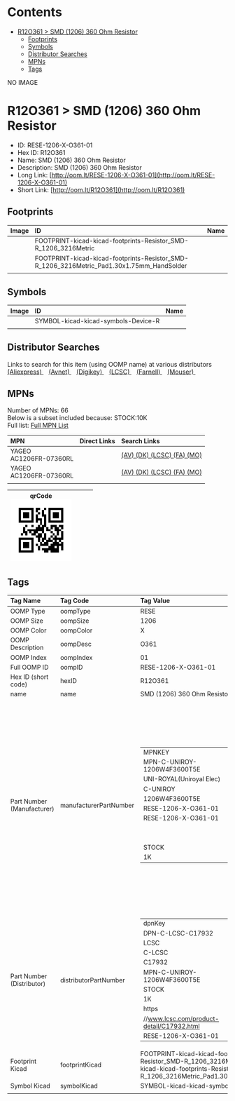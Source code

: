 



Contents
========

* [R12O361 > SMD (1206) 360 Ohm Resistor](#r12o361--smd-1206-360-ohm-resistor)
	* [Footprints](#footprints)
	* [Symbols](#symbols)
	* [Distributor Searches](#distributor-searches)
	* [MPNs](#mpns)
	* [Tags](#tags)
  
NO IMAGE  
# R12O361 > SMD (1206) 360 Ohm Resistor

- ID: RESE-1206-X-O361-01
- Hex ID: R12O361
- Name: SMD (1206) 360 Ohm Resistor
- Description: SMD (1206) 360 Ohm Resistor
- Long Link: [http://oom.lt/RESE-1206-X-O361-01](http://oom.lt/RESE-1206-X-O361-01)
- Short Link: [http://oom.lt/R12O361](http://oom.lt/R12O361)

## Footprints
  

|Image|ID|Name|
| :--- | :--- | :--- |
||FOOTPRINT-kicad-kicad-footprints-Resistor_SMD-R_1206_3216Metric||
||FOOTPRINT-kicad-kicad-footprints-Resistor_SMD-R_1206_3216Metric_Pad1.30x1.75mm_HandSolder||
||||

## Symbols
  

|Image|ID|Name|
| :--- | :--- | :--- |
|![]()|SYMBOL-kicad-kicad-symbols-Device-R||
||||

## Distributor Searches
  
Links to search for this item (using OOMP name) at various distributors  
[(Aliexpress) ](https://www.aliexpress.com/wholesale?SearchText=1117SMD+1206+360+Ohm+Resistor)&nbsp;&nbsp;&nbsp;[(Avnet) ](https://www.avnet.com/shop/us/search/SMD+1206+360+Ohm+Resistor)&nbsp;&nbsp;&nbsp;[(Digikey) ](https://www.digikey.co.uk/en/products/result?s=SMD+1206+360+Ohm+Resistor)&nbsp;&nbsp;&nbsp;[(LCSC) ](https://www.lcsc.com/search?q=SMD+1206+360+Ohm+Resistor)&nbsp;&nbsp;&nbsp;[(Farnell) ](https://uk.farnell.com/search?st=SMD+1206+360+Ohm+Resistor)&nbsp;&nbsp;&nbsp;[(Mouser) ](https://www.mouser.com/c/?q=SMD+1206+360+Ohm+Resistor)&nbsp;&nbsp;&nbsp;
## MPNs
  
Number of MPNs: 66<br>Below is a subset included because: STOCK:10K <br>Full list: [Full MPN List](MPNLIST.md)  

|MPN|Direct Links|Search Links|
| :--- | :--- | :--- |
|YAGEO<br>AC1206FR-07360RL||[(AV) ](https://www.avnet.com/shop/us/search/AC1206FR-07360RL)[(DK) ](https://www.digikey.co.uk/products/en?keywords=AC1206FR-07360RL)[(LCSC) ](https://www.lcsc.com/search?q=AC1206FR-07360RL)[(FA) ](https://uk.farnell.com/search?st=AC1206FR-07360RL)[(MO) ](https://www.mouser.com/c/?q=AC1206FR-07360RL)|
|YAGEO<br>AC1206FR-07360RL||[(AV) ](https://www.avnet.com/shop/us/search/AC1206FR-07360RL)[(DK) ](https://www.digikey.co.uk/products/en?keywords=AC1206FR-07360RL)[(LCSC) ](https://www.lcsc.com/search?q=AC1206FR-07360RL)[(FA) ](https://uk.farnell.com/search?st=AC1206FR-07360RL)[(MO) ](https://www.mouser.com/c/?q=AC1206FR-07360RL)|
||||
  

|qrCode<br>[![](https://raw.githubusercontent.com/oomlout/oomlout_OOMP_parts_V2/main/RESE/1206/X/O361/01/qrCode_140.png)](https://github.com/oomlout/oomlout_OOMP_parts_V2/tree/main/RESE/1206/X/O361/01/qrCode.png)||||
| :---: | :---: | :---: | :---: |

## Tags
  

|Tag Name|Tag Code|Tag Value|
| :--- | :--- | :--- |
|OOMP Type|oompType|RESE|
|OOMP Size|oompSize|1206|
|OOMP Color|oompColor|X|
|OOMP Description|oompDesc|O361|
|OOMP Index|oompIndex|01|
|Full OOMP ID|oompID|RESE-1206-X-O361-01|
|Hex ID (short code)|hexID|R12O361|
|name|name|SMD (1206) 360 Ohm Resistor|
|Part Number (Manufacturer)|manufacturerPartNumber|<table><tr><td>MPNKEY</td></tr><tr><td> MPN-C-UNIROY-1206W4F3600T5E</td><td> MANUFACTURER</td></tr><tr><td> UNI-ROYAL(Uniroyal Elec)</td><td> MANUCODE</td></tr><tr><td> C-UNIROY</td><td> MPN</td></tr><tr><td> 1206W4F3600T5E</td><td> OOMPIDPARTIAL</td></tr><tr><td> RESE-1206-X-O361-01</td><td> OOMPID</td></tr><tr><td> RESE-1206-X-O361-01</td><td> LINK</td></tr><tr><td> </td><td> DESCRIPTION</td></tr><tr><td> </td><td> TAGS</td></tr><tr><td> STOCK</td></tr><tr><td>1K</td></tr></table></td><td> <table><tr><td>MPNKEY</td></tr><tr><td> MPN-C-UNIROY-1206W4J0361T5E</td><td> MANUFACTURER</td></tr><tr><td> UNI-ROYAL(Uniroyal Elec)</td><td> MANUCODE</td></tr><tr><td> C-UNIROY</td><td> MPN</td></tr><tr><td> 1206W4J0361T5E</td><td> OOMPIDPARTIAL</td></tr><tr><td> RESE-1206-X-O361-01</td><td> OOMPID</td></tr><tr><td> RESE-1206-X-O361-01</td><td> LINK</td></tr><tr><td> </td><td> DESCRIPTION</td></tr><tr><td> </td><td> TAGS</td></tr><tr><td> STOCK</td></tr><tr><td>1K</td></tr></table></td><td> <table><tr><td>MPNKEY</td></tr><tr><td> MPN-C-LIZELE-CR1206J40361G</td><td> MANUFACTURER</td></tr><tr><td> LIZ Elec</td><td> MANUCODE</td></tr><tr><td> C-LIZELE</td><td> MPN</td></tr><tr><td> CR1206J40361G</td><td> OOMPIDPARTIAL</td></tr><tr><td> RESE-1206-X-O361-01</td><td> OOMPID</td></tr><tr><td> RESE-1206-X-O361-01</td><td> LINK</td></tr><tr><td> </td><td> DESCRIPTION</td></tr><tr><td> </td><td> TAGS</td></tr><tr><td> </td></tr></table></td><td> <table><tr><td>MPNKEY</td></tr><tr><td> MPN-C-RALEC-RTT063600FTP</td><td> MANUFACTURER</td></tr><tr><td> RALEC</td><td> MANUCODE</td></tr><tr><td> C-RALEC</td><td> MPN</td></tr><tr><td> RTT063600FTP</td><td> OOMPIDPARTIAL</td></tr><tr><td> RESE-1206-X-O361-01</td><td> OOMPID</td></tr><tr><td> RESE-1206-X-O361-01</td><td> LINK</td></tr><tr><td> </td><td> DESCRIPTION</td></tr><tr><td> </td><td> TAGS</td></tr><tr><td> </td></tr></table></td><td> <table><tr><td>MPNKEY</td></tr><tr><td> MPN-C-RALEC-RTT06361JTP</td><td> MANUFACTURER</td></tr><tr><td> RALEC</td><td> MANUCODE</td></tr><tr><td> C-RALEC</td><td> MPN</td></tr><tr><td> RTT06361JTP</td><td> OOMPIDPARTIAL</td></tr><tr><td> RESE-1206-X-O361-01</td><td> OOMPID</td></tr><tr><td> RESE-1206-X-O361-01</td><td> LINK</td></tr><tr><td> </td><td> DESCRIPTION</td></tr><tr><td> </td><td> TAGS</td></tr><tr><td> </td></tr></table></td><td> <table><tr><td>MPNKEY</td></tr><tr><td> MPN-C-YAGEO-RC1206FR-07360RL</td><td> MANUFACTURER</td></tr><tr><td> YAGEO</td><td> MANUCODE</td></tr><tr><td> C-YAGEO</td><td> MPN</td></tr><tr><td> RC1206FR-07360RL</td><td> OOMPIDPARTIAL</td></tr><tr><td> RESE-1206-X-O361-01</td><td> OOMPID</td></tr><tr><td> RESE-1206-X-O361-01</td><td> LINK</td></tr><tr><td> </td><td> DESCRIPTION</td></tr><tr><td> </td><td> TAGS</td></tr><tr><td> </td></tr></table></td><td> <table><tr><td>MPNKEY</td></tr><tr><td> MPN-C-WALSIN-WR12X3600FTL</td><td> MANUFACTURER</td></tr><tr><td> Walsin Tech Corp</td><td> MANUCODE</td></tr><tr><td> C-WALSIN</td><td> MPN</td></tr><tr><td> WR12X3600FTL</td><td> OOMPIDPARTIAL</td></tr><tr><td> RESE-1206-X-O361-01</td><td> OOMPID</td></tr><tr><td> RESE-1206-X-O361-01</td><td> LINK</td></tr><tr><td> </td><td> DESCRIPTION</td></tr><tr><td> </td><td> TAGS</td></tr><tr><td> </td></tr></table></td><td> <table><tr><td>MPNKEY</td></tr><tr><td> MPN-C-WALSIN-WR12X361JTL</td><td> MANUFACTURER</td></tr><tr><td> Walsin Tech Corp</td><td> MANUCODE</td></tr><tr><td> C-WALSIN</td><td> MPN</td></tr><tr><td> WR12X361JTL</td><td> OOMPIDPARTIAL</td></tr><tr><td> RESE-1206-X-O361-01</td><td> OOMPID</td></tr><tr><td> RESE-1206-X-O361-01</td><td> LINK</td></tr><tr><td> </td><td> DESCRIPTION</td></tr><tr><td> </td><td> TAGS</td></tr><tr><td> STOCK</td></tr><tr><td>1K</td></tr></table></td><td> <table><tr><td>MPNKEY</td></tr><tr><td> MPN-C-YAGEO-AC1206FR-07360RL</td><td> MANUFACTURER</td></tr><tr><td> YAGEO</td><td> MANUCODE</td></tr><tr><td> C-YAGEO</td><td> MPN</td></tr><tr><td> AC1206FR-07360RL</td><td> OOMPIDPARTIAL</td></tr><tr><td> RESE-1206-X-O361-01</td><td> OOMPID</td></tr><tr><td> RESE-1206-X-O361-01</td><td> LINK</td></tr><tr><td> </td><td> DESCRIPTION</td></tr><tr><td> </td><td> TAGS</td></tr><tr><td> STOCK</td></tr><tr><td>10K</td></tr></table></td><td> <table><tr><td>MPNKEY</td></tr><tr><td> MPN-C-YAGEO-AC1206JR-07360RL</td><td> MANUFACTURER</td></tr><tr><td> YAGEO</td><td> MANUCODE</td></tr><tr><td> C-YAGEO</td><td> MPN</td></tr><tr><td> AC1206JR-07360RL</td><td> OOMPIDPARTIAL</td></tr><tr><td> RESE-1206-X-O361-01</td><td> OOMPID</td></tr><tr><td> RESE-1206-X-O361-01</td><td> LINK</td></tr><tr><td> </td><td> DESCRIPTION</td></tr><tr><td> </td><td> TAGS</td></tr><tr><td> </td></tr></table></td><td> <table><tr><td>MPNKEY</td></tr><tr><td> MPN-C-YAGEO-RC1206JR-07360RL</td><td> MANUFACTURER</td></tr><tr><td> YAGEO</td><td> MANUCODE</td></tr><tr><td> C-YAGEO</td><td> MPN</td></tr><tr><td> RC1206JR-07360RL</td><td> OOMPIDPARTIAL</td></tr><tr><td> RESE-1206-X-O361-01</td><td> OOMPID</td></tr><tr><td> RESE-1206-X-O361-01</td><td> LINK</td></tr><tr><td> </td><td> DESCRIPTION</td></tr><tr><td> </td><td> TAGS</td></tr><tr><td> </td></tr></table></td><td> <table><tr><td>MPNKEY</td></tr><tr><td> MPN-C-FHGUAN-RS-06K3600FT</td><td> MANUFACTURER</td></tr><tr><td> FH (Guangdong Fenghua Advanced Tech)</td><td> MANUCODE</td></tr><tr><td> C-FHGUAN</td><td> MPN</td></tr><tr><td> RS-06K3600FT</td><td> OOMPIDPARTIAL</td></tr><tr><td> RESE-1206-X-O361-01</td><td> OOMPID</td></tr><tr><td> RESE-1206-X-O361-01</td><td> LINK</td></tr><tr><td> </td><td> DESCRIPTION</td></tr><tr><td> </td><td> TAGS</td></tr><tr><td> </td></tr></table></td><td> <table><tr><td>MPNKEY</td></tr><tr><td> MPN-C-FHGUAN-RS-06K361JT</td><td> MANUFACTURER</td></tr><tr><td> FH (Guangdong Fenghua Advanced Tech)</td><td> MANUCODE</td></tr><tr><td> C-FHGUAN</td><td> MPN</td></tr><tr><td> RS-06K361JT</td><td> OOMPIDPARTIAL</td></tr><tr><td> RESE-1206-X-O361-01</td><td> OOMPID</td></tr><tr><td> RESE-1206-X-O361-01</td><td> LINK</td></tr><tr><td> </td><td> DESCRIPTION</td></tr><tr><td> </td><td> TAGS</td></tr><tr><td> STOCK</td></tr><tr><td>1K</td></tr></table></td><td> <table><tr><td>MPNKEY</td></tr><tr><td> MPN-C-ROHMSE-MCR18EZPJ361</td><td> MANUFACTURER</td></tr><tr><td> ROHM Semicon</td><td> MANUCODE</td></tr><tr><td> C-ROHMSE</td><td> MPN</td></tr><tr><td> MCR18EZPJ361</td><td> OOMPIDPARTIAL</td></tr><tr><td> RESE-1206-X-O361-01</td><td> OOMPID</td></tr><tr><td> RESE-1206-X-O361-01</td><td> LINK</td></tr><tr><td> </td><td> DESCRIPTION</td></tr><tr><td> </td><td> TAGS</td></tr><tr><td> </td></tr></table></td><td> <table><tr><td>MPNKEY</td></tr><tr><td> MPN-C-RESIST-AECR1206F360RK9</td><td> MANUFACTURER</td></tr><tr><td> Resistor.Today</td><td> MANUCODE</td></tr><tr><td> C-RESIST</td><td> MPN</td></tr><tr><td> AECR1206F360RK9</td><td> OOMPIDPARTIAL</td></tr><tr><td> RESE-1206-X-O361-01</td><td> OOMPID</td></tr><tr><td> RESE-1206-X-O361-01</td><td> LINK</td></tr><tr><td> </td><td> DESCRIPTION</td></tr><tr><td> </td><td> TAGS</td></tr><tr><td> </td></tr></table></td><td> <table><tr><td>MPNKEY</td></tr><tr><td> MPN-C-TAITEC-RM12FTN3600</td><td> MANUFACTURER</td></tr><tr><td> TA-I Tech</td><td> MANUCODE</td></tr><tr><td> C-TAITEC</td><td> MPN</td></tr><tr><td> RM12FTN3600</td><td> OOMPIDPARTIAL</td></tr><tr><td> RESE-1206-X-O361-01</td><td> OOMPID</td></tr><tr><td> RESE-1206-X-O361-01</td><td> LINK</td></tr><tr><td> </td><td> DESCRIPTION</td></tr><tr><td> </td><td> TAGS</td></tr><tr><td> STOCK</td></tr><tr><td>1K</td></tr></table></td><td> <table><tr><td>MPNKEY</td></tr><tr><td> MPN-C-KOASPE-RK73H2BTTD3600F</td><td> MANUFACTURER</td></tr><tr><td> KOA Speer Elec</td><td> MANUCODE</td></tr><tr><td> C-KOASPE</td><td> MPN</td></tr><tr><td> RK73H2BTTD3600F</td><td> OOMPIDPARTIAL</td></tr><tr><td> RESE-1206-X-O361-01</td><td> OOMPID</td></tr><tr><td> RESE-1206-X-O361-01</td><td> LINK</td></tr><tr><td> </td><td> DESCRIPTION</td></tr><tr><td> </td><td> TAGS</td></tr><tr><td> </td></tr></table></td><td> <table><tr><td>MPNKEY</td></tr><tr><td> MPN-C-EVEROH-CR1206J360RP05Z</td><td> MANUFACTURER</td></tr><tr><td> Ever Ohms Tech</td><td> MANUCODE</td></tr><tr><td> C-EVEROH</td><td> MPN</td></tr><tr><td> CR1206J360RP05Z</td><td> OOMPIDPARTIAL</td></tr><tr><td> RESE-1206-X-O361-01</td><td> OOMPID</td></tr><tr><td> RESE-1206-X-O361-01</td><td> LINK</td></tr><tr><td> </td><td> DESCRIPTION</td></tr><tr><td> </td><td> TAGS</td></tr><tr><td> </td></tr></table></td><td> <table><tr><td>MPNKEY</td></tr><tr><td> MPN-C-UNIROY-AS0606J0361T5E</td><td> MANUFACTURER</td></tr><tr><td> UNI-ROYAL(Uniroyal Elec)</td><td> MANUCODE</td></tr><tr><td> C-UNIROY</td><td> MPN</td></tr><tr><td> AS0606J0361T5E</td><td> OOMPIDPARTIAL</td></tr><tr><td> RESE-1206-X-O361-01</td><td> OOMPID</td></tr><tr><td> RESE-1206-X-O361-01</td><td> LINK</td></tr><tr><td> </td><td> DESCRIPTION</td></tr><tr><td> </td><td> TAGS</td></tr><tr><td> </td></tr></table></td><td> <table><tr><td>MPNKEY</td></tr><tr><td> MPN-C-UNIROY-CQ06W4F3600T5E</td><td> MANUFACTURER</td></tr><tr><td> UNI-ROYAL(Uniroyal Elec)</td><td> MANUCODE</td></tr><tr><td> C-UNIROY</td><td> MPN</td></tr><tr><td> CQ06W4F3600T5E</td><td> OOMPIDPARTIAL</td></tr><tr><td> RESE-1206-X-O361-01</td><td> OOMPID</td></tr><tr><td> RESE-1206-X-O361-01</td><td> LINK</td></tr><tr><td> </td><td> DESCRIPTION</td></tr><tr><td> </td><td> TAGS</td></tr><tr><td> </td></tr></table></td><td> <table><tr><td>MPNKEY</td></tr><tr><td> MPN-C-PANASO-ERJ-U08F3600V</td><td> MANUFACTURER</td></tr><tr><td> PANASONIC</td><td> MANUCODE</td></tr><tr><td> C-PANASO</td><td> MPN</td></tr><tr><td> ERJ-U08F3600V</td><td> OOMPIDPARTIAL</td></tr><tr><td> RESE-1206-X-O361-01</td><td> OOMPID</td></tr><tr><td> RESE-1206-X-O361-01</td><td> LINK</td></tr><tr><td> </td><td> DESCRIPTION</td></tr><tr><td> </td><td> TAGS</td></tr><tr><td> </td></tr></table></td><td> <table><tr><td>MPNKEY</td></tr><tr><td> MPN-C-SUSUMU-HRG3216P-3600-D-T5</td><td> MANUFACTURER</td></tr><tr><td> SUSUMU</td><td> MANUCODE</td></tr><tr><td> C-SUSUMU</td><td> MPN</td></tr><tr><td> HRG3216P-3600-D-T5</td><td> OOMPIDPARTIAL</td></tr><tr><td> RESE-1206-X-O361-01</td><td> OOMPID</td></tr><tr><td> RESE-1206-X-O361-01</td><td> LINK</td></tr><tr><td> </td><td> DESCRIPTION</td></tr><tr><td> </td><td> TAGS</td></tr><tr><td> </td></tr></table></td><td> <table><tr><td>MPNKEY</td></tr><tr><td> MPN-C-SUSUMU-RG3216N-3600-B-T5</td><td> MANUFACTURER</td></tr><tr><td> SUSUMU</td><td> MANUCODE</td></tr><tr><td> C-SUSUMU</td><td> MPN</td></tr><tr><td> RG3216N-3600-B-T5</td><td> OOMPIDPARTIAL</td></tr><tr><td> RESE-1206-X-O361-01</td><td> OOMPID</td></tr><tr><td> RESE-1206-X-O361-01</td><td> LINK</td></tr><tr><td> </td><td> DESCRIPTION</td></tr><tr><td> </td><td> TAGS</td></tr><tr><td> </td></tr></table></td><td> <table><tr><td>MPNKEY</td></tr><tr><td> MPN-C-VISHAY-TNPW1206360RBEEN</td><td> MANUFACTURER</td></tr><tr><td> Vishay Intertech</td><td> MANUCODE</td></tr><tr><td> C-VISHAY</td><td> MPN</td></tr><tr><td> TNPW1206360RBEEN</td><td> OOMPIDPARTIAL</td></tr><tr><td> RESE-1206-X-O361-01</td><td> OOMPID</td></tr><tr><td> RESE-1206-X-O361-01</td><td> LINK</td></tr><tr><td> </td><td> DESCRIPTION</td></tr><tr><td> </td><td> TAGS</td></tr><tr><td> </td></tr></table></td><td> <table><tr><td>MPNKEY</td></tr><tr><td> MPN-C-PANASO-ERA-8AEB361V</td><td> MANUFACTURER</td></tr><tr><td> PANASONIC</td><td> MANUCODE</td></tr><tr><td> C-PANASO</td><td> MPN</td></tr><tr><td> ERA-8AEB361V</td><td> OOMPIDPARTIAL</td></tr><tr><td> RESE-1206-X-O361-01</td><td> OOMPID</td></tr><tr><td> RESE-1206-X-O361-01</td><td> LINK</td></tr><tr><td> </td><td> DESCRIPTION</td></tr><tr><td> </td><td> TAGS</td></tr><tr><td> </td></tr></table></td><td> <table><tr><td>MPNKEY</td></tr><tr><td> MPN-C-PANASO-ERJP08J361V</td><td> MANUFACTURER</td></tr><tr><td> PANASONIC</td><td> MANUCODE</td></tr><tr><td> C-PANASO</td><td> MPN</td></tr><tr><td> ERJP08J361V</td><td> OOMPIDPARTIAL</td></tr><tr><td> RESE-1206-X-O361-01</td><td> OOMPID</td></tr><tr><td> RESE-1206-X-O361-01</td><td> LINK</td></tr><tr><td> </td><td> DESCRIPTION</td></tr><tr><td> </td><td> TAGS</td></tr><tr><td> </td></tr></table></td><td> <table><tr><td>MPNKEY</td></tr><tr><td> MPN-C-ROHMSE-KTR18EZPF3600</td><td> MANUFACTURER</td></tr><tr><td> ROHM Semicon</td><td> MANUCODE</td></tr><tr><td> C-ROHMSE</td><td> MPN</td></tr><tr><td> KTR18EZPF3600</td><td> OOMPIDPARTIAL</td></tr><tr><td> RESE-1206-X-O361-01</td><td> OOMPID</td></tr><tr><td> RESE-1206-X-O361-01</td><td> LINK</td></tr><tr><td> </td><td> DESCRIPTION</td></tr><tr><td> </td><td> TAGS</td></tr><tr><td> </td></tr></table></td><td> <table><tr><td>MPNKEY</td></tr><tr><td> MPN-C-VISHAY-CRCW1206360RFKEAHP</td><td> MANUFACTURER</td></tr><tr><td> Vishay Intertech</td><td> MANUCODE</td></tr><tr><td> C-VISHAY</td><td> MPN</td></tr><tr><td> CRCW1206360RFKEAHP</td><td> OOMPIDPARTIAL</td></tr><tr><td> RESE-1206-X-O361-01</td><td> OOMPID</td></tr><tr><td> RESE-1206-X-O361-01</td><td> LINK</td></tr><tr><td> </td><td> DESCRIPTION</td></tr><tr><td> </td><td> TAGS</td></tr><tr><td> </td></tr></table></td><td> <table><tr><td>MPNKEY</td></tr><tr><td> MPN-C-TECONN-CRG1206F360R</td><td> MANUFACTURER</td></tr><tr><td> TE Connectivity</td><td> MANUCODE</td></tr><tr><td> C-TECONN</td><td> MPN</td></tr><tr><td> CRG1206F360R</td><td> OOMPIDPARTIAL</td></tr><tr><td> RESE-1206-X-O361-01</td><td> OOMPID</td></tr><tr><td> RESE-1206-X-O361-01</td><td> LINK</td></tr><tr><td> </td><td> DESCRIPTION</td></tr><tr><td> </td><td> TAGS</td></tr><tr><td> </td></tr></table></td><td> <table><tr><td>MPNKEY</td></tr><tr><td> MPN-C-TECONN-CRGH1206J360R</td><td> MANUFACTURER</td></tr><tr><td> TE Connectivity</td><td> MANUCODE</td></tr><tr><td> C-TECONN</td><td> MPN</td></tr><tr><td> CRGH1206J360R</td><td> OOMPIDPARTIAL</td></tr><tr><td> RESE-1206-X-O361-01</td><td> OOMPID</td></tr><tr><td> RESE-1206-X-O361-01</td><td> LINK</td></tr><tr><td> </td><td> DESCRIPTION</td></tr><tr><td> </td><td> TAGS</td></tr><tr><td> </td></tr></table></td><td> <table><tr><td>MPNKEY</td></tr><tr><td> MPN-C-ROHMSE-KTR18EZPJ361</td><td> MANUFACTURER</td></tr><tr><td> ROHM Semicon</td><td> MANUCODE</td></tr><tr><td> C-ROHMSE</td><td> MPN</td></tr><tr><td> KTR18EZPJ361</td><td> OOMPIDPARTIAL</td></tr><tr><td> RESE-1206-X-O361-01</td><td> OOMPID</td></tr><tr><td> RESE-1206-X-O361-01</td><td> LINK</td></tr><tr><td> </td><td> DESCRIPTION</td></tr><tr><td> </td><td> TAGS</td></tr><tr><td> </td></tr></table></td><td> <table><tr><td>MPNKEY</td></tr><tr><td> MPN-C-YAGEO-RT1206FRD07360RL</td><td> MANUFACTURER</td></tr><tr><td> YAGEO</td><td> MANUCODE</td></tr><tr><td> C-YAGEO</td><td> MPN</td></tr><tr><td> RT1206FRD07360RL</td><td> OOMPIDPARTIAL</td></tr><tr><td> RESE-1206-X-O361-01</td><td> OOMPID</td></tr><tr><td> RESE-1206-X-O361-01</td><td> LINK</td></tr><tr><td> </td><td> DESCRIPTION</td></tr><tr><td> </td><td> TAGS</td></tr><tr><td> </td></tr></table></td><td> <table><tr><td>MPNKEY</td></tr><tr><td> MPN-C-PANASO-ERJ-S08J361V</td><td> MANUFACTURER</td></tr><tr><td> PANASONIC</td><td> MANUCODE</td></tr><tr><td> C-PANASO</td><td> MPN</td></tr><tr><td> ERJ-S08J361V</td><td> OOMPIDPARTIAL</td></tr><tr><td> RESE-1206-X-O361-01</td><td> OOMPID</td></tr><tr><td> RESE-1206-X-O361-01</td><td> LINK</td></tr><tr><td> </td><td> DESCRIPTION</td></tr><tr><td> </td><td> TAGS</td></tr><tr><td> </td></tr></table></td><td> <table><tr><td>MPNKEY</td></tr><tr><td> MPN-C-UNIROY-1206W4F3600T5E</td><td> MANUFACTURER</td></tr><tr><td> UNI-ROYAL(Uniroyal Elec)</td><td> MANUCODE</td></tr><tr><td> C-UNIROY</td><td> MPN</td></tr><tr><td> 1206W4F3600T5E</td><td> OOMPIDPARTIAL</td></tr><tr><td> RESE-1206-X-O361-01</td><td> OOMPID</td></tr><tr><td> RESE-1206-X-O361-01</td><td> LINK</td></tr><tr><td> </td><td> DESCRIPTION</td></tr><tr><td> </td><td> TAGS</td></tr><tr><td> STOCK</td></tr><tr><td>1K</td></tr></table></td><td> <table><tr><td>MPNKEY</td></tr><tr><td> MPN-C-UNIROY-1206W4J0361T5E</td><td> MANUFACTURER</td></tr><tr><td> UNI-ROYAL(Uniroyal Elec)</td><td> MANUCODE</td></tr><tr><td> C-UNIROY</td><td> MPN</td></tr><tr><td> 1206W4J0361T5E</td><td> OOMPIDPARTIAL</td></tr><tr><td> RESE-1206-X-O361-01</td><td> OOMPID</td></tr><tr><td> RESE-1206-X-O361-01</td><td> LINK</td></tr><tr><td> </td><td> DESCRIPTION</td></tr><tr><td> </td><td> TAGS</td></tr><tr><td> STOCK</td></tr><tr><td>1K</td></tr></table></td><td> <table><tr><td>MPNKEY</td></tr><tr><td> MPN-C-LIZELE-CR1206J40361G</td><td> MANUFACTURER</td></tr><tr><td> LIZ Elec</td><td> MANUCODE</td></tr><tr><td> C-LIZELE</td><td> MPN</td></tr><tr><td> CR1206J40361G</td><td> OOMPIDPARTIAL</td></tr><tr><td> RESE-1206-X-O361-01</td><td> OOMPID</td></tr><tr><td> RESE-1206-X-O361-01</td><td> LINK</td></tr><tr><td> </td><td> DESCRIPTION</td></tr><tr><td> </td><td> TAGS</td></tr><tr><td> </td></tr></table></td><td> <table><tr><td>MPNKEY</td></tr><tr><td> MPN-C-RALEC-RTT063600FTP</td><td> MANUFACTURER</td></tr><tr><td> RALEC</td><td> MANUCODE</td></tr><tr><td> C-RALEC</td><td> MPN</td></tr><tr><td> RTT063600FTP</td><td> OOMPIDPARTIAL</td></tr><tr><td> RESE-1206-X-O361-01</td><td> OOMPID</td></tr><tr><td> RESE-1206-X-O361-01</td><td> LINK</td></tr><tr><td> </td><td> DESCRIPTION</td></tr><tr><td> </td><td> TAGS</td></tr><tr><td> </td></tr></table></td><td> <table><tr><td>MPNKEY</td></tr><tr><td> MPN-C-RALEC-RTT06361JTP</td><td> MANUFACTURER</td></tr><tr><td> RALEC</td><td> MANUCODE</td></tr><tr><td> C-RALEC</td><td> MPN</td></tr><tr><td> RTT06361JTP</td><td> OOMPIDPARTIAL</td></tr><tr><td> RESE-1206-X-O361-01</td><td> OOMPID</td></tr><tr><td> RESE-1206-X-O361-01</td><td> LINK</td></tr><tr><td> </td><td> DESCRIPTION</td></tr><tr><td> </td><td> TAGS</td></tr><tr><td> </td></tr></table></td><td> <table><tr><td>MPNKEY</td></tr><tr><td> MPN-C-YAGEO-RC1206FR-07360RL</td><td> MANUFACTURER</td></tr><tr><td> YAGEO</td><td> MANUCODE</td></tr><tr><td> C-YAGEO</td><td> MPN</td></tr><tr><td> RC1206FR-07360RL</td><td> OOMPIDPARTIAL</td></tr><tr><td> RESE-1206-X-O361-01</td><td> OOMPID</td></tr><tr><td> RESE-1206-X-O361-01</td><td> LINK</td></tr><tr><td> </td><td> DESCRIPTION</td></tr><tr><td> </td><td> TAGS</td></tr><tr><td> </td></tr></table></td><td> <table><tr><td>MPNKEY</td></tr><tr><td> MPN-C-WALSIN-WR12X3600FTL</td><td> MANUFACTURER</td></tr><tr><td> Walsin Tech Corp</td><td> MANUCODE</td></tr><tr><td> C-WALSIN</td><td> MPN</td></tr><tr><td> WR12X3600FTL</td><td> OOMPIDPARTIAL</td></tr><tr><td> RESE-1206-X-O361-01</td><td> OOMPID</td></tr><tr><td> RESE-1206-X-O361-01</td><td> LINK</td></tr><tr><td> </td><td> DESCRIPTION</td></tr><tr><td> </td><td> TAGS</td></tr><tr><td> </td></tr></table></td><td> <table><tr><td>MPNKEY</td></tr><tr><td> MPN-C-WALSIN-WR12X361JTL</td><td> MANUFACTURER</td></tr><tr><td> Walsin Tech Corp</td><td> MANUCODE</td></tr><tr><td> C-WALSIN</td><td> MPN</td></tr><tr><td> WR12X361JTL</td><td> OOMPIDPARTIAL</td></tr><tr><td> RESE-1206-X-O361-01</td><td> OOMPID</td></tr><tr><td> RESE-1206-X-O361-01</td><td> LINK</td></tr><tr><td> </td><td> DESCRIPTION</td></tr><tr><td> </td><td> TAGS</td></tr><tr><td> STOCK</td></tr><tr><td>1K</td></tr></table></td><td> <table><tr><td>MPNKEY</td></tr><tr><td> MPN-C-YAGEO-AC1206FR-07360RL</td><td> MANUFACTURER</td></tr><tr><td> YAGEO</td><td> MANUCODE</td></tr><tr><td> C-YAGEO</td><td> MPN</td></tr><tr><td> AC1206FR-07360RL</td><td> OOMPIDPARTIAL</td></tr><tr><td> RESE-1206-X-O361-01</td><td> OOMPID</td></tr><tr><td> RESE-1206-X-O361-01</td><td> LINK</td></tr><tr><td> </td><td> DESCRIPTION</td></tr><tr><td> </td><td> TAGS</td></tr><tr><td> STOCK</td></tr><tr><td>10K</td></tr></table></td><td> <table><tr><td>MPNKEY</td></tr><tr><td> MPN-C-YAGEO-AC1206JR-07360RL</td><td> MANUFACTURER</td></tr><tr><td> YAGEO</td><td> MANUCODE</td></tr><tr><td> C-YAGEO</td><td> MPN</td></tr><tr><td> AC1206JR-07360RL</td><td> OOMPIDPARTIAL</td></tr><tr><td> RESE-1206-X-O361-01</td><td> OOMPID</td></tr><tr><td> RESE-1206-X-O361-01</td><td> LINK</td></tr><tr><td> </td><td> DESCRIPTION</td></tr><tr><td> </td><td> TAGS</td></tr><tr><td> </td></tr></table></td><td> <table><tr><td>MPNKEY</td></tr><tr><td> MPN-C-YAGEO-RC1206JR-07360RL</td><td> MANUFACTURER</td></tr><tr><td> YAGEO</td><td> MANUCODE</td></tr><tr><td> C-YAGEO</td><td> MPN</td></tr><tr><td> RC1206JR-07360RL</td><td> OOMPIDPARTIAL</td></tr><tr><td> RESE-1206-X-O361-01</td><td> OOMPID</td></tr><tr><td> RESE-1206-X-O361-01</td><td> LINK</td></tr><tr><td> </td><td> DESCRIPTION</td></tr><tr><td> </td><td> TAGS</td></tr><tr><td> </td></tr></table></td><td> <table><tr><td>MPNKEY</td></tr><tr><td> MPN-C-FHGUAN-RS-06K3600FT</td><td> MANUFACTURER</td></tr><tr><td> FH (Guangdong Fenghua Advanced Tech)</td><td> MANUCODE</td></tr><tr><td> C-FHGUAN</td><td> MPN</td></tr><tr><td> RS-06K3600FT</td><td> OOMPIDPARTIAL</td></tr><tr><td> RESE-1206-X-O361-01</td><td> OOMPID</td></tr><tr><td> RESE-1206-X-O361-01</td><td> LINK</td></tr><tr><td> </td><td> DESCRIPTION</td></tr><tr><td> </td><td> TAGS</td></tr><tr><td> </td></tr></table></td><td> <table><tr><td>MPNKEY</td></tr><tr><td> MPN-C-FHGUAN-RS-06K361JT</td><td> MANUFACTURER</td></tr><tr><td> FH (Guangdong Fenghua Advanced Tech)</td><td> MANUCODE</td></tr><tr><td> C-FHGUAN</td><td> MPN</td></tr><tr><td> RS-06K361JT</td><td> OOMPIDPARTIAL</td></tr><tr><td> RESE-1206-X-O361-01</td><td> OOMPID</td></tr><tr><td> RESE-1206-X-O361-01</td><td> LINK</td></tr><tr><td> </td><td> DESCRIPTION</td></tr><tr><td> </td><td> TAGS</td></tr><tr><td> STOCK</td></tr><tr><td>1K</td></tr></table></td><td> <table><tr><td>MPNKEY</td></tr><tr><td> MPN-C-ROHMSE-MCR18EZPJ361</td><td> MANUFACTURER</td></tr><tr><td> ROHM Semicon</td><td> MANUCODE</td></tr><tr><td> C-ROHMSE</td><td> MPN</td></tr><tr><td> MCR18EZPJ361</td><td> OOMPIDPARTIAL</td></tr><tr><td> RESE-1206-X-O361-01</td><td> OOMPID</td></tr><tr><td> RESE-1206-X-O361-01</td><td> LINK</td></tr><tr><td> </td><td> DESCRIPTION</td></tr><tr><td> </td><td> TAGS</td></tr><tr><td> </td></tr></table></td><td> <table><tr><td>MPNKEY</td></tr><tr><td> MPN-C-RESIST-AECR1206F360RK9</td><td> MANUFACTURER</td></tr><tr><td> Resistor.Today</td><td> MANUCODE</td></tr><tr><td> C-RESIST</td><td> MPN</td></tr><tr><td> AECR1206F360RK9</td><td> OOMPIDPARTIAL</td></tr><tr><td> RESE-1206-X-O361-01</td><td> OOMPID</td></tr><tr><td> RESE-1206-X-O361-01</td><td> LINK</td></tr><tr><td> </td><td> DESCRIPTION</td></tr><tr><td> </td><td> TAGS</td></tr><tr><td> </td></tr></table></td><td> <table><tr><td>MPNKEY</td></tr><tr><td> MPN-C-TAITEC-RM12FTN3600</td><td> MANUFACTURER</td></tr><tr><td> TA-I Tech</td><td> MANUCODE</td></tr><tr><td> C-TAITEC</td><td> MPN</td></tr><tr><td> RM12FTN3600</td><td> OOMPIDPARTIAL</td></tr><tr><td> RESE-1206-X-O361-01</td><td> OOMPID</td></tr><tr><td> RESE-1206-X-O361-01</td><td> LINK</td></tr><tr><td> </td><td> DESCRIPTION</td></tr><tr><td> </td><td> TAGS</td></tr><tr><td> STOCK</td></tr><tr><td>1K</td></tr></table></td><td> <table><tr><td>MPNKEY</td></tr><tr><td> MPN-C-KOASPE-RK73H2BTTD3600F</td><td> MANUFACTURER</td></tr><tr><td> KOA Speer Elec</td><td> MANUCODE</td></tr><tr><td> C-KOASPE</td><td> MPN</td></tr><tr><td> RK73H2BTTD3600F</td><td> OOMPIDPARTIAL</td></tr><tr><td> RESE-1206-X-O361-01</td><td> OOMPID</td></tr><tr><td> RESE-1206-X-O361-01</td><td> LINK</td></tr><tr><td> </td><td> DESCRIPTION</td></tr><tr><td> </td><td> TAGS</td></tr><tr><td> </td></tr></table></td><td> <table><tr><td>MPNKEY</td></tr><tr><td> MPN-C-EVEROH-CR1206J360RP05Z</td><td> MANUFACTURER</td></tr><tr><td> Ever Ohms Tech</td><td> MANUCODE</td></tr><tr><td> C-EVEROH</td><td> MPN</td></tr><tr><td> CR1206J360RP05Z</td><td> OOMPIDPARTIAL</td></tr><tr><td> RESE-1206-X-O361-01</td><td> OOMPID</td></tr><tr><td> RESE-1206-X-O361-01</td><td> LINK</td></tr><tr><td> </td><td> DESCRIPTION</td></tr><tr><td> </td><td> TAGS</td></tr><tr><td> </td></tr></table></td><td> <table><tr><td>MPNKEY</td></tr><tr><td> MPN-C-UNIROY-AS0606J0361T5E</td><td> MANUFACTURER</td></tr><tr><td> UNI-ROYAL(Uniroyal Elec)</td><td> MANUCODE</td></tr><tr><td> C-UNIROY</td><td> MPN</td></tr><tr><td> AS0606J0361T5E</td><td> OOMPIDPARTIAL</td></tr><tr><td> RESE-1206-X-O361-01</td><td> OOMPID</td></tr><tr><td> RESE-1206-X-O361-01</td><td> LINK</td></tr><tr><td> </td><td> DESCRIPTION</td></tr><tr><td> </td><td> TAGS</td></tr><tr><td> </td></tr></table></td><td> <table><tr><td>MPNKEY</td></tr><tr><td> MPN-C-UNIROY-CQ06W4F3600T5E</td><td> MANUFACTURER</td></tr><tr><td> UNI-ROYAL(Uniroyal Elec)</td><td> MANUCODE</td></tr><tr><td> C-UNIROY</td><td> MPN</td></tr><tr><td> CQ06W4F3600T5E</td><td> OOMPIDPARTIAL</td></tr><tr><td> RESE-1206-X-O361-01</td><td> OOMPID</td></tr><tr><td> RESE-1206-X-O361-01</td><td> LINK</td></tr><tr><td> </td><td> DESCRIPTION</td></tr><tr><td> </td><td> TAGS</td></tr><tr><td> </td></tr></table></td><td> <table><tr><td>MPNKEY</td></tr><tr><td> MPN-C-PANASO-ERJ-U08F3600V</td><td> MANUFACTURER</td></tr><tr><td> PANASONIC</td><td> MANUCODE</td></tr><tr><td> C-PANASO</td><td> MPN</td></tr><tr><td> ERJ-U08F3600V</td><td> OOMPIDPARTIAL</td></tr><tr><td> RESE-1206-X-O361-01</td><td> OOMPID</td></tr><tr><td> RESE-1206-X-O361-01</td><td> LINK</td></tr><tr><td> </td><td> DESCRIPTION</td></tr><tr><td> </td><td> TAGS</td></tr><tr><td> </td></tr></table></td><td> <table><tr><td>MPNKEY</td></tr><tr><td> MPN-C-SUSUMU-HRG3216P-3600-D-T5</td><td> MANUFACTURER</td></tr><tr><td> SUSUMU</td><td> MANUCODE</td></tr><tr><td> C-SUSUMU</td><td> MPN</td></tr><tr><td> HRG3216P-3600-D-T5</td><td> OOMPIDPARTIAL</td></tr><tr><td> RESE-1206-X-O361-01</td><td> OOMPID</td></tr><tr><td> RESE-1206-X-O361-01</td><td> LINK</td></tr><tr><td> </td><td> DESCRIPTION</td></tr><tr><td> </td><td> TAGS</td></tr><tr><td> </td></tr></table></td><td> <table><tr><td>MPNKEY</td></tr><tr><td> MPN-C-SUSUMU-RG3216N-3600-B-T5</td><td> MANUFACTURER</td></tr><tr><td> SUSUMU</td><td> MANUCODE</td></tr><tr><td> C-SUSUMU</td><td> MPN</td></tr><tr><td> RG3216N-3600-B-T5</td><td> OOMPIDPARTIAL</td></tr><tr><td> RESE-1206-X-O361-01</td><td> OOMPID</td></tr><tr><td> RESE-1206-X-O361-01</td><td> LINK</td></tr><tr><td> </td><td> DESCRIPTION</td></tr><tr><td> </td><td> TAGS</td></tr><tr><td> </td></tr></table></td><td> <table><tr><td>MPNKEY</td></tr><tr><td> MPN-C-VISHAY-TNPW1206360RBEEN</td><td> MANUFACTURER</td></tr><tr><td> Vishay Intertech</td><td> MANUCODE</td></tr><tr><td> C-VISHAY</td><td> MPN</td></tr><tr><td> TNPW1206360RBEEN</td><td> OOMPIDPARTIAL</td></tr><tr><td> RESE-1206-X-O361-01</td><td> OOMPID</td></tr><tr><td> RESE-1206-X-O361-01</td><td> LINK</td></tr><tr><td> </td><td> DESCRIPTION</td></tr><tr><td> </td><td> TAGS</td></tr><tr><td> </td></tr></table></td><td> <table><tr><td>MPNKEY</td></tr><tr><td> MPN-C-PANASO-ERA-8AEB361V</td><td> MANUFACTURER</td></tr><tr><td> PANASONIC</td><td> MANUCODE</td></tr><tr><td> C-PANASO</td><td> MPN</td></tr><tr><td> ERA-8AEB361V</td><td> OOMPIDPARTIAL</td></tr><tr><td> RESE-1206-X-O361-01</td><td> OOMPID</td></tr><tr><td> RESE-1206-X-O361-01</td><td> LINK</td></tr><tr><td> </td><td> DESCRIPTION</td></tr><tr><td> </td><td> TAGS</td></tr><tr><td> </td></tr></table></td><td> <table><tr><td>MPNKEY</td></tr><tr><td> MPN-C-PANASO-ERJP08J361V</td><td> MANUFACTURER</td></tr><tr><td> PANASONIC</td><td> MANUCODE</td></tr><tr><td> C-PANASO</td><td> MPN</td></tr><tr><td> ERJP08J361V</td><td> OOMPIDPARTIAL</td></tr><tr><td> RESE-1206-X-O361-01</td><td> OOMPID</td></tr><tr><td> RESE-1206-X-O361-01</td><td> LINK</td></tr><tr><td> </td><td> DESCRIPTION</td></tr><tr><td> </td><td> TAGS</td></tr><tr><td> </td></tr></table></td><td> <table><tr><td>MPNKEY</td></tr><tr><td> MPN-C-ROHMSE-KTR18EZPF3600</td><td> MANUFACTURER</td></tr><tr><td> ROHM Semicon</td><td> MANUCODE</td></tr><tr><td> C-ROHMSE</td><td> MPN</td></tr><tr><td> KTR18EZPF3600</td><td> OOMPIDPARTIAL</td></tr><tr><td> RESE-1206-X-O361-01</td><td> OOMPID</td></tr><tr><td> RESE-1206-X-O361-01</td><td> LINK</td></tr><tr><td> </td><td> DESCRIPTION</td></tr><tr><td> </td><td> TAGS</td></tr><tr><td> </td></tr></table></td><td> <table><tr><td>MPNKEY</td></tr><tr><td> MPN-C-VISHAY-CRCW1206360RFKEAHP</td><td> MANUFACTURER</td></tr><tr><td> Vishay Intertech</td><td> MANUCODE</td></tr><tr><td> C-VISHAY</td><td> MPN</td></tr><tr><td> CRCW1206360RFKEAHP</td><td> OOMPIDPARTIAL</td></tr><tr><td> RESE-1206-X-O361-01</td><td> OOMPID</td></tr><tr><td> RESE-1206-X-O361-01</td><td> LINK</td></tr><tr><td> </td><td> DESCRIPTION</td></tr><tr><td> </td><td> TAGS</td></tr><tr><td> </td></tr></table></td><td> <table><tr><td>MPNKEY</td></tr><tr><td> MPN-C-TECONN-CRG1206F360R</td><td> MANUFACTURER</td></tr><tr><td> TE Connectivity</td><td> MANUCODE</td></tr><tr><td> C-TECONN</td><td> MPN</td></tr><tr><td> CRG1206F360R</td><td> OOMPIDPARTIAL</td></tr><tr><td> RESE-1206-X-O361-01</td><td> OOMPID</td></tr><tr><td> RESE-1206-X-O361-01</td><td> LINK</td></tr><tr><td> </td><td> DESCRIPTION</td></tr><tr><td> </td><td> TAGS</td></tr><tr><td> </td></tr></table></td><td> <table><tr><td>MPNKEY</td></tr><tr><td> MPN-C-TECONN-CRGH1206J360R</td><td> MANUFACTURER</td></tr><tr><td> TE Connectivity</td><td> MANUCODE</td></tr><tr><td> C-TECONN</td><td> MPN</td></tr><tr><td> CRGH1206J360R</td><td> OOMPIDPARTIAL</td></tr><tr><td> RESE-1206-X-O361-01</td><td> OOMPID</td></tr><tr><td> RESE-1206-X-O361-01</td><td> LINK</td></tr><tr><td> </td><td> DESCRIPTION</td></tr><tr><td> </td><td> TAGS</td></tr><tr><td> </td></tr></table></td><td> <table><tr><td>MPNKEY</td></tr><tr><td> MPN-C-ROHMSE-KTR18EZPJ361</td><td> MANUFACTURER</td></tr><tr><td> ROHM Semicon</td><td> MANUCODE</td></tr><tr><td> C-ROHMSE</td><td> MPN</td></tr><tr><td> KTR18EZPJ361</td><td> OOMPIDPARTIAL</td></tr><tr><td> RESE-1206-X-O361-01</td><td> OOMPID</td></tr><tr><td> RESE-1206-X-O361-01</td><td> LINK</td></tr><tr><td> </td><td> DESCRIPTION</td></tr><tr><td> </td><td> TAGS</td></tr><tr><td> </td></tr></table></td><td> <table><tr><td>MPNKEY</td></tr><tr><td> MPN-C-YAGEO-RT1206FRD07360RL</td><td> MANUFACTURER</td></tr><tr><td> YAGEO</td><td> MANUCODE</td></tr><tr><td> C-YAGEO</td><td> MPN</td></tr><tr><td> RT1206FRD07360RL</td><td> OOMPIDPARTIAL</td></tr><tr><td> RESE-1206-X-O361-01</td><td> OOMPID</td></tr><tr><td> RESE-1206-X-O361-01</td><td> LINK</td></tr><tr><td> </td><td> DESCRIPTION</td></tr><tr><td> </td><td> TAGS</td></tr><tr><td> </td></tr></table></td><td> <table><tr><td>MPNKEY</td></tr><tr><td> MPN-C-PANASO-ERJ-S08J361V</td><td> MANUFACTURER</td></tr><tr><td> PANASONIC</td><td> MANUCODE</td></tr><tr><td> C-PANASO</td><td> MPN</td></tr><tr><td> ERJ-S08J361V</td><td> OOMPIDPARTIAL</td></tr><tr><td> RESE-1206-X-O361-01</td><td> OOMPID</td></tr><tr><td> RESE-1206-X-O361-01</td><td> LINK</td></tr><tr><td> </td><td> DESCRIPTION</td></tr><tr><td> </td><td> TAGS</td></tr><tr><td> </td></tr></table>|
|Part Number (Distributor)|distributorPartNumber|<table><tr><td>dpnKey</td></tr><tr><td> DPN-C-LCSC-C17932</td><td> DISTRIBUTOR</td></tr><tr><td> LCSC</td><td> DISTRCODE</td></tr><tr><td> C-LCSC</td><td> DPN</td></tr><tr><td> C17932</td><td> MPN</td></tr><tr><td> MPN-C-UNIROY-1206W4F3600T5E</td><td> TAGS</td></tr><tr><td> STOCK</td></tr><tr><td>1K</td><td> LINK</td></tr><tr><td> https</td></tr><tr><td>//www.lcsc.com/product-detail/C17932.html</td><td> OOMPID</td></tr><tr><td> RESE-1206-X-O361-01</td></tr></table></td><td> <table><tr><td>dpnKey</td></tr><tr><td> DPN-C-LCSC-C25376</td><td> DISTRIBUTOR</td></tr><tr><td> LCSC</td><td> DISTRCODE</td></tr><tr><td> C-LCSC</td><td> DPN</td></tr><tr><td> C25376</td><td> MPN</td></tr><tr><td> MPN-C-UNIROY-1206W4J0361T5E</td><td> TAGS</td></tr><tr><td> STOCK</td></tr><tr><td>1K</td><td> LINK</td></tr><tr><td> https</td></tr><tr><td>//www.lcsc.com/product-detail/C25376.html</td><td> OOMPID</td></tr><tr><td> RESE-1206-X-O361-01</td></tr></table></td><td> <table><tr><td>dpnKey</td></tr><tr><td> DPN-C-LCSC-C102339</td><td> DISTRIBUTOR</td></tr><tr><td> LCSC</td><td> DISTRCODE</td></tr><tr><td> C-LCSC</td><td> DPN</td></tr><tr><td> C102339</td><td> MPN</td></tr><tr><td> MPN-C-LIZELE-CR1206J40361G</td><td> TAGS</td></tr><tr><td> </td><td> LINK</td></tr><tr><td> https</td></tr><tr><td>//www.lcsc.com/product-detail/C102339.html</td><td> OOMPID</td></tr><tr><td> RESE-1206-X-O361-01</td></tr></table></td><td> <table><tr><td>dpnKey</td></tr><tr><td> DPN-C-LCSC-C104779</td><td> DISTRIBUTOR</td></tr><tr><td> LCSC</td><td> DISTRCODE</td></tr><tr><td> C-LCSC</td><td> DPN</td></tr><tr><td> C104779</td><td> MPN</td></tr><tr><td> MPN-C-RALEC-RTT063600FTP</td><td> TAGS</td></tr><tr><td> </td><td> LINK</td></tr><tr><td> https</td></tr><tr><td>//www.lcsc.com/product-detail/C104779.html</td><td> OOMPID</td></tr><tr><td> RESE-1206-X-O361-01</td></tr></table></td><td> <table><tr><td>dpnKey</td></tr><tr><td> DPN-C-LCSC-C104784</td><td> DISTRIBUTOR</td></tr><tr><td> LCSC</td><td> DISTRCODE</td></tr><tr><td> C-LCSC</td><td> DPN</td></tr><tr><td> C104784</td><td> MPN</td></tr><tr><td> MPN-C-RALEC-RTT06361JTP</td><td> TAGS</td></tr><tr><td> </td><td> LINK</td></tr><tr><td> https</td></tr><tr><td>//www.lcsc.com/product-detail/C104784.html</td><td> OOMPID</td></tr><tr><td> RESE-1206-X-O361-01</td></tr></table></td><td> <table><tr><td>dpnKey</td></tr><tr><td> DPN-C-LCSC-C163378</td><td> DISTRIBUTOR</td></tr><tr><td> LCSC</td><td> DISTRCODE</td></tr><tr><td> C-LCSC</td><td> DPN</td></tr><tr><td> C163378</td><td> MPN</td></tr><tr><td> MPN-C-YAGEO-RC1206FR-07360RL</td><td> TAGS</td></tr><tr><td> </td><td> LINK</td></tr><tr><td> https</td></tr><tr><td>//www.lcsc.com/product-detail/C163378.html</td><td> OOMPID</td></tr><tr><td> RESE-1206-X-O361-01</td></tr></table></td><td> <table><tr><td>dpnKey</td></tr><tr><td> DPN-C-LCSC-C171087</td><td> DISTRIBUTOR</td></tr><tr><td> LCSC</td><td> DISTRCODE</td></tr><tr><td> C-LCSC</td><td> DPN</td></tr><tr><td> C171087</td><td> MPN</td></tr><tr><td> MPN-C-WALSIN-WR12X3600FTL</td><td> TAGS</td></tr><tr><td> </td><td> LINK</td></tr><tr><td> https</td></tr><tr><td>//www.lcsc.com/product-detail/C171087.html</td><td> OOMPID</td></tr><tr><td> RESE-1206-X-O361-01</td></tr></table></td><td> <table><tr><td>dpnKey</td></tr><tr><td> DPN-C-LCSC-C171174</td><td> DISTRIBUTOR</td></tr><tr><td> LCSC</td><td> DISTRCODE</td></tr><tr><td> C-LCSC</td><td> DPN</td></tr><tr><td> C171174</td><td> MPN</td></tr><tr><td> MPN-C-WALSIN-WR12X361JTL</td><td> TAGS</td></tr><tr><td> STOCK</td></tr><tr><td>1K</td><td> LINK</td></tr><tr><td> https</td></tr><tr><td>//www.lcsc.com/product-detail/C171174.html</td><td> OOMPID</td></tr><tr><td> RESE-1206-X-O361-01</td></tr></table></td><td> <table><tr><td>dpnKey</td></tr><tr><td> DPN-C-LCSC-C229572</td><td> DISTRIBUTOR</td></tr><tr><td> LCSC</td><td> DISTRCODE</td></tr><tr><td> C-LCSC</td><td> DPN</td></tr><tr><td> C229572</td><td> MPN</td></tr><tr><td> MPN-C-YAGEO-AC1206FR-07360RL</td><td> TAGS</td></tr><tr><td> STOCK</td></tr><tr><td>10K</td><td> LINK</td></tr><tr><td> https</td></tr><tr><td>//www.lcsc.com/product-detail/C229572.html</td><td> OOMPID</td></tr><tr><td> RESE-1206-X-O361-01</td></tr></table></td><td> <table><tr><td>dpnKey</td></tr><tr><td> DPN-C-LCSC-C229933</td><td> DISTRIBUTOR</td></tr><tr><td> LCSC</td><td> DISTRCODE</td></tr><tr><td> C-LCSC</td><td> DPN</td></tr><tr><td> C229933</td><td> MPN</td></tr><tr><td> MPN-C-YAGEO-AC1206JR-07360RL</td><td> TAGS</td></tr><tr><td> </td><td> LINK</td></tr><tr><td> https</td></tr><tr><td>//www.lcsc.com/product-detail/C229933.html</td><td> OOMPID</td></tr><tr><td> RESE-1206-X-O361-01</td></tr></table></td><td> <table><tr><td>dpnKey</td></tr><tr><td> DPN-C-LCSC-C246069</td><td> DISTRIBUTOR</td></tr><tr><td> LCSC</td><td> DISTRCODE</td></tr><tr><td> C-LCSC</td><td> DPN</td></tr><tr><td> C246069</td><td> MPN</td></tr><tr><td> MPN-C-YAGEO-RC1206JR-07360RL</td><td> TAGS</td></tr><tr><td> </td><td> LINK</td></tr><tr><td> https</td></tr><tr><td>//www.lcsc.com/product-detail/C246069.html</td><td> OOMPID</td></tr><tr><td> RESE-1206-X-O361-01</td></tr></table></td><td> <table><tr><td>dpnKey</td></tr><tr><td> DPN-C-LCSC-C286654</td><td> DISTRIBUTOR</td></tr><tr><td> LCSC</td><td> DISTRCODE</td></tr><tr><td> C-LCSC</td><td> DPN</td></tr><tr><td> C286654</td><td> MPN</td></tr><tr><td> MPN-C-FHGUAN-RS-06K3600FT</td><td> TAGS</td></tr><tr><td> </td><td> LINK</td></tr><tr><td> https</td></tr><tr><td>//www.lcsc.com/product-detail/C286654.html</td><td> OOMPID</td></tr><tr><td> RESE-1206-X-O361-01</td></tr></table></td><td> <table><tr><td>dpnKey</td></tr><tr><td> DPN-C-LCSC-C286529</td><td> DISTRIBUTOR</td></tr><tr><td> LCSC</td><td> DISTRCODE</td></tr><tr><td> C-LCSC</td><td> DPN</td></tr><tr><td> C286529</td><td> MPN</td></tr><tr><td> MPN-C-FHGUAN-RS-06K361JT</td><td> TAGS</td></tr><tr><td> STOCK</td></tr><tr><td>1K</td><td> LINK</td></tr><tr><td> https</td></tr><tr><td>//www.lcsc.com/product-detail/C286529.html</td><td> OOMPID</td></tr><tr><td> RESE-1206-X-O361-01</td></tr></table></td><td> <table><tr><td>dpnKey</td></tr><tr><td> DPN-C-LCSC-C308531</td><td> DISTRIBUTOR</td></tr><tr><td> LCSC</td><td> DISTRCODE</td></tr><tr><td> C-LCSC</td><td> DPN</td></tr><tr><td> C308531</td><td> MPN</td></tr><tr><td> MPN-C-ROHMSE-MCR18EZPJ361</td><td> TAGS</td></tr><tr><td> </td><td> LINK</td></tr><tr><td> https</td></tr><tr><td>//www.lcsc.com/product-detail/C308531.html</td><td> OOMPID</td></tr><tr><td> RESE-1206-X-O361-01</td></tr></table></td><td> <table><tr><td>dpnKey</td></tr><tr><td> DPN-C-LCSC-C352089</td><td> DISTRIBUTOR</td></tr><tr><td> LCSC</td><td> DISTRCODE</td></tr><tr><td> C-LCSC</td><td> DPN</td></tr><tr><td> C352089</td><td> MPN</td></tr><tr><td> MPN-C-RESIST-AECR1206F360RK9</td><td> TAGS</td></tr><tr><td> </td><td> LINK</td></tr><tr><td> https</td></tr><tr><td>//www.lcsc.com/product-detail/C352089.html</td><td> OOMPID</td></tr><tr><td> RESE-1206-X-O361-01</td></tr></table></td><td> <table><tr><td>dpnKey</td></tr><tr><td> DPN-C-LCSC-C497314</td><td> DISTRIBUTOR</td></tr><tr><td> LCSC</td><td> DISTRCODE</td></tr><tr><td> C-LCSC</td><td> DPN</td></tr><tr><td> C497314</td><td> MPN</td></tr><tr><td> MPN-C-TAITEC-RM12FTN3600</td><td> TAGS</td></tr><tr><td> STOCK</td></tr><tr><td>1K</td><td> LINK</td></tr><tr><td> https</td></tr><tr><td>//www.lcsc.com/product-detail/C497314.html</td><td> OOMPID</td></tr><tr><td> RESE-1206-X-O361-01</td></tr></table></td><td> <table><tr><td>dpnKey</td></tr><tr><td> DPN-C-LCSC-C880207</td><td> DISTRIBUTOR</td></tr><tr><td> LCSC</td><td> DISTRCODE</td></tr><tr><td> C-LCSC</td><td> DPN</td></tr><tr><td> C880207</td><td> MPN</td></tr><tr><td> MPN-C-KOASPE-RK73H2BTTD3600F</td><td> TAGS</td></tr><tr><td> </td><td> LINK</td></tr><tr><td> https</td></tr><tr><td>//www.lcsc.com/product-detail/C880207.html</td><td> OOMPID</td></tr><tr><td> RESE-1206-X-O361-01</td></tr></table></td><td> <table><tr><td>dpnKey</td></tr><tr><td> DPN-C-LCSC-C881034</td><td> DISTRIBUTOR</td></tr><tr><td> LCSC</td><td> DISTRCODE</td></tr><tr><td> C-LCSC</td><td> DPN</td></tr><tr><td> C881034</td><td> MPN</td></tr><tr><td> MPN-C-EVEROH-CR1206J360RP05Z</td><td> TAGS</td></tr><tr><td> </td><td> LINK</td></tr><tr><td> https</td></tr><tr><td>//www.lcsc.com/product-detail/C881034.html</td><td> OOMPID</td></tr><tr><td> RESE-1206-X-O361-01</td></tr></table></td><td> <table><tr><td>dpnKey</td></tr><tr><td> DPN-C-LCSC-C966055</td><td> DISTRIBUTOR</td></tr><tr><td> LCSC</td><td> DISTRCODE</td></tr><tr><td> C-LCSC</td><td> DPN</td></tr><tr><td> C966055</td><td> MPN</td></tr><tr><td> MPN-C-UNIROY-AS0606J0361T5E</td><td> TAGS</td></tr><tr><td> </td><td> LINK</td></tr><tr><td> https</td></tr><tr><td>//www.lcsc.com/product-detail/C966055.html</td><td> OOMPID</td></tr><tr><td> RESE-1206-X-O361-01</td></tr></table></td><td> <table><tr><td>dpnKey</td></tr><tr><td> DPN-C-LCSC-C966439</td><td> DISTRIBUTOR</td></tr><tr><td> LCSC</td><td> DISTRCODE</td></tr><tr><td> C-LCSC</td><td> DPN</td></tr><tr><td> C966439</td><td> MPN</td></tr><tr><td> MPN-C-UNIROY-CQ06W4F3600T5E</td><td> TAGS</td></tr><tr><td> </td><td> LINK</td></tr><tr><td> https</td></tr><tr><td>//www.lcsc.com/product-detail/C966439.html</td><td> OOMPID</td></tr><tr><td> RESE-1206-X-O361-01</td></tr></table></td><td> <table><tr><td>dpnKey</td></tr><tr><td> DPN-C-LCSC-C1013597</td><td> DISTRIBUTOR</td></tr><tr><td> LCSC</td><td> DISTRCODE</td></tr><tr><td> C-LCSC</td><td> DPN</td></tr><tr><td> C1013597</td><td> MPN</td></tr><tr><td> MPN-C-PANASO-ERJ-U08F3600V</td><td> TAGS</td></tr><tr><td> </td><td> LINK</td></tr><tr><td> https</td></tr><tr><td>//www.lcsc.com/product-detail/C1013597.html</td><td> OOMPID</td></tr><tr><td> RESE-1206-X-O361-01</td></tr></table></td><td> <table><tr><td>dpnKey</td></tr><tr><td> DPN-C-LCSC-C1719324</td><td> DISTRIBUTOR</td></tr><tr><td> LCSC</td><td> DISTRCODE</td></tr><tr><td> C-LCSC</td><td> DPN</td></tr><tr><td> C1719324</td><td> MPN</td></tr><tr><td> MPN-C-SUSUMU-HRG3216P-3600-D-T5</td><td> TAGS</td></tr><tr><td> </td><td> LINK</td></tr><tr><td> https</td></tr><tr><td>//www.lcsc.com/product-detail/C1719324.html</td><td> OOMPID</td></tr><tr><td> RESE-1206-X-O361-01</td></tr></table></td><td> <table><tr><td>dpnKey</td></tr><tr><td> DPN-C-LCSC-C1721463</td><td> DISTRIBUTOR</td></tr><tr><td> LCSC</td><td> DISTRCODE</td></tr><tr><td> C-LCSC</td><td> DPN</td></tr><tr><td> C1721463</td><td> MPN</td></tr><tr><td> MPN-C-SUSUMU-RG3216N-3600-B-T5</td><td> TAGS</td></tr><tr><td> </td><td> LINK</td></tr><tr><td> https</td></tr><tr><td>//www.lcsc.com/product-detail/C1721463.html</td><td> OOMPID</td></tr><tr><td> RESE-1206-X-O361-01</td></tr></table></td><td> <table><tr><td>dpnKey</td></tr><tr><td> DPN-C-LCSC-C1724932</td><td> DISTRIBUTOR</td></tr><tr><td> LCSC</td><td> DISTRCODE</td></tr><tr><td> C-LCSC</td><td> DPN</td></tr><tr><td> C1724932</td><td> MPN</td></tr><tr><td> MPN-C-VISHAY-TNPW1206360RBEEN</td><td> TAGS</td></tr><tr><td> </td><td> LINK</td></tr><tr><td> https</td></tr><tr><td>//www.lcsc.com/product-detail/C1724932.html</td><td> OOMPID</td></tr><tr><td> RESE-1206-X-O361-01</td></tr></table></td><td> <table><tr><td>dpnKey</td></tr><tr><td> DPN-C-LCSC-C2075797</td><td> DISTRIBUTOR</td></tr><tr><td> LCSC</td><td> DISTRCODE</td></tr><tr><td> C-LCSC</td><td> DPN</td></tr><tr><td> C2075797</td><td> MPN</td></tr><tr><td> MPN-C-PANASO-ERA-8AEB361V</td><td> TAGS</td></tr><tr><td> </td><td> LINK</td></tr><tr><td> https</td></tr><tr><td>//www.lcsc.com/product-detail/C2075797.html</td><td> OOMPID</td></tr><tr><td> RESE-1206-X-O361-01</td></tr></table></td><td> <table><tr><td>dpnKey</td></tr><tr><td> DPN-C-LCSC-C2077720</td><td> DISTRIBUTOR</td></tr><tr><td> LCSC</td><td> DISTRCODE</td></tr><tr><td> C-LCSC</td><td> DPN</td></tr><tr><td> C2077720</td><td> MPN</td></tr><tr><td> MPN-C-PANASO-ERJP08J361V</td><td> TAGS</td></tr><tr><td> </td><td> LINK</td></tr><tr><td> https</td></tr><tr><td>//www.lcsc.com/product-detail/C2077720.html</td><td> OOMPID</td></tr><tr><td> RESE-1206-X-O361-01</td></tr></table></td><td> <table><tr><td>dpnKey</td></tr><tr><td> DPN-C-LCSC-C2077910</td><td> DISTRIBUTOR</td></tr><tr><td> LCSC</td><td> DISTRCODE</td></tr><tr><td> C-LCSC</td><td> DPN</td></tr><tr><td> C2077910</td><td> MPN</td></tr><tr><td> MPN-C-ROHMSE-KTR18EZPF3600</td><td> TAGS</td></tr><tr><td> </td><td> LINK</td></tr><tr><td> https</td></tr><tr><td>//www.lcsc.com/product-detail/C2077910.html</td><td> OOMPID</td></tr><tr><td> RESE-1206-X-O361-01</td></tr></table></td><td> <table><tr><td>dpnKey</td></tr><tr><td> DPN-C-LCSC-C2078672</td><td> DISTRIBUTOR</td></tr><tr><td> LCSC</td><td> DISTRCODE</td></tr><tr><td> C-LCSC</td><td> DPN</td></tr><tr><td> C2078672</td><td> MPN</td></tr><tr><td> MPN-C-VISHAY-CRCW1206360RFKEAHP</td><td> TAGS</td></tr><tr><td> </td><td> LINK</td></tr><tr><td> https</td></tr><tr><td>//www.lcsc.com/product-detail/C2078672.html</td><td> OOMPID</td></tr><tr><td> RESE-1206-X-O361-01</td></tr></table></td><td> <table><tr><td>dpnKey</td></tr><tr><td> DPN-C-LCSC-C2097932</td><td> DISTRIBUTOR</td></tr><tr><td> LCSC</td><td> DISTRCODE</td></tr><tr><td> C-LCSC</td><td> DPN</td></tr><tr><td> C2097932</td><td> MPN</td></tr><tr><td> MPN-C-TECONN-CRG1206F360R</td><td> TAGS</td></tr><tr><td> </td><td> LINK</td></tr><tr><td> https</td></tr><tr><td>//www.lcsc.com/product-detail/C2097932.html</td><td> OOMPID</td></tr><tr><td> RESE-1206-X-O361-01</td></tr></table></td><td> <table><tr><td>dpnKey</td></tr><tr><td> DPN-C-LCSC-C2104534</td><td> DISTRIBUTOR</td></tr><tr><td> LCSC</td><td> DISTRCODE</td></tr><tr><td> C-LCSC</td><td> DPN</td></tr><tr><td> C2104534</td><td> MPN</td></tr><tr><td> MPN-C-TECONN-CRGH1206J360R</td><td> TAGS</td></tr><tr><td> </td><td> LINK</td></tr><tr><td> https</td></tr><tr><td>//www.lcsc.com/product-detail/C2104534.html</td><td> OOMPID</td></tr><tr><td> RESE-1206-X-O361-01</td></tr></table></td><td> <table><tr><td>dpnKey</td></tr><tr><td> DPN-C-LCSC-C2104682</td><td> DISTRIBUTOR</td></tr><tr><td> LCSC</td><td> DISTRCODE</td></tr><tr><td> C-LCSC</td><td> DPN</td></tr><tr><td> C2104682</td><td> MPN</td></tr><tr><td> MPN-C-ROHMSE-KTR18EZPJ361</td><td> TAGS</td></tr><tr><td> </td><td> LINK</td></tr><tr><td> https</td></tr><tr><td>//www.lcsc.com/product-detail/C2104682.html</td><td> OOMPID</td></tr><tr><td> RESE-1206-X-O361-01</td></tr></table></td><td> <table><tr><td>dpnKey</td></tr><tr><td> DPN-C-LCSC-C2104698</td><td> DISTRIBUTOR</td></tr><tr><td> LCSC</td><td> DISTRCODE</td></tr><tr><td> C-LCSC</td><td> DPN</td></tr><tr><td> C2104698</td><td> MPN</td></tr><tr><td> MPN-C-YAGEO-RT1206FRD07360RL</td><td> TAGS</td></tr><tr><td> </td><td> LINK</td></tr><tr><td> https</td></tr><tr><td>//www.lcsc.com/product-detail/C2104698.html</td><td> OOMPID</td></tr><tr><td> RESE-1206-X-O361-01</td></tr></table></td><td> <table><tr><td>dpnKey</td></tr><tr><td> DPN-C-LCSC-C2110151</td><td> DISTRIBUTOR</td></tr><tr><td> LCSC</td><td> DISTRCODE</td></tr><tr><td> C-LCSC</td><td> DPN</td></tr><tr><td> C2110151</td><td> MPN</td></tr><tr><td> MPN-C-PANASO-ERJ-S08J361V</td><td> TAGS</td></tr><tr><td> </td><td> LINK</td></tr><tr><td> https</td></tr><tr><td>//www.lcsc.com/product-detail/C2110151.html</td><td> OOMPID</td></tr><tr><td> RESE-1206-X-O361-01</td></tr></table>|
|Footprint Kicad|footprintKicad|FOOTPRINT-kicad-kicad-footprints-Resistor_SMD-R_1206_3216Metric, FOOTPRINT-kicad-kicad-footprints-Resistor_SMD-R_1206_3216Metric_Pad1.30x1.75mm_HandSolder|
|Symbol Kicad|symbolKicad|SYMBOL-kicad-kicad-symbols-Device-R|
||||
